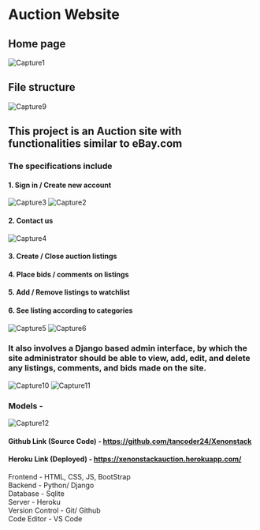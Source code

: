 
# Auction Website
## Home page
![Capture1](https://user-images.githubusercontent.com/78148494/200922032-9143fdd9-0a57-4034-a4ed-6d90d8b074f7.PNG)

## File structure
![Capture9](https://user-images.githubusercontent.com/78148494/200923632-8840c53b-6ed5-4a47-b4c1-374b16ccaef6.PNG)

## This project is an Auction site with functionalities similar to eBay.com 

### The specifications include  
#### 1. Sign in / Create new account
![Capture3](https://user-images.githubusercontent.com/78148494/200922281-f92dc9bb-c21a-409e-a23c-2b44e0a99eed.PNG)
![Capture2](https://user-images.githubusercontent.com/78148494/200922326-9ac72350-b13e-4cd4-be08-5058582bbf10.PNG)
#### 2. Contact us
![Capture4](https://user-images.githubusercontent.com/78148494/200922486-fa15357b-96aa-4b7e-ac56-3b04297ca6ca.PNG)
#### 3. Create / Close auction listings
#### 4. Place bids / comments on listings
#### 5. Add / Remove listings to watchlist 
#### 6. See listing according to categories
![Capture5](https://user-images.githubusercontent.com/78148494/200922684-0d6c62e2-fef8-4aa0-be68-9f839cb26a64.PNG)
![Capture6](https://user-images.githubusercontent.com/78148494/200922698-13c2d545-e56c-4a41-99c8-c8a2827287f7.PNG)

### It also involves a Django based admin interface, by which the site administrator should be able to view, add, edit, and delete any listings, comments, and bids made on the site.
![Capture10](https://user-images.githubusercontent.com/78148494/200926187-66bdfdcc-f1ef-49a2-830a-52837189e927.PNG)
![Capture11](https://user-images.githubusercontent.com/78148494/200926207-4bec0617-3919-47dd-ae39-32bddc725759.PNG)

### Models - 
![Capture12](https://user-images.githubusercontent.com/78148494/200926067-5b8ac5e8-9af1-4891-a2c8-c060ea6928ba.PNG)

#### Github Link (Source Code) - https://github.com/tancoder24/Xenonstack

#### Heroku Link (Deployed) - https://xenonstackauction.herokuapp.com/

Frontend - HTML, CSS, JS, BootStrap  
Backend - Python/ Django  
Database - Sqlite  
Server - Heroku  
Version Control - Git/ Github  
Code Editor - VS Code

